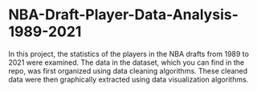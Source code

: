 # NBA-Draft-Player-Data-Analysis-1989-2021
In this project, the statistics of the players in the NBA drafts from 1989 to 2021 were examined. The data in the dataset, which you can find in the repo, was first organized using data cleaning algorithms. These cleaned data were then graphically extracted using data visualization algorithms.
